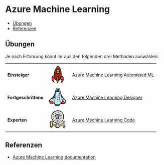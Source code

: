 # Azure Machine Learning

- [Übungen](#übungen)
- [Referenzen](#referenzen)

## Übungen

Je nach Erfahrung könnt ihr aus den folgenden drei Methoden auswählen:

|                      |                                                 |                                                            |
| -------------------- | ----------------------------------------------- | ---------------------------------------------------------- |
| **Einsteiger**       | ![Einsteiger](../images/beginner.png)           | [Azure Machine Learning Automated ML](./auto_ml/README.md) |
| **Fortgeschrittene** | ![Fortgeschrittene](../images/intermediate.png) | [Azure Machine Learning Designer](./designer/README.md)    |
| **Experten**         | ![Experten](../images/expert.png)               | [Azure Machine Learning Code](./code/README.md)            |

## Referenzen

* [Azure Machine Learning documentation](https://docs.microsoft.com/en-us/azure/machine-learning/)
